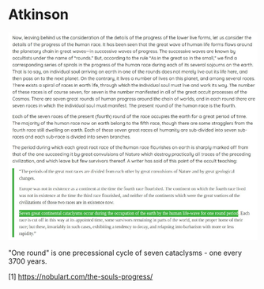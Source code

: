 # Atkinson

![](img/atkinson.jpg)

"One round" is one precessional cycle of seven cataclysms - one every 3700 years.

[1] https://nobulart.com/the-souls-progress/
